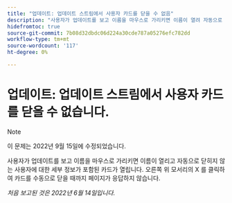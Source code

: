 ```yaml
---
title: "업데이트: 업데이트 스트림에서 사용자 카드를 닫을 수 없음"
description: "사용자가 업데이트를 보고 이름을 마우스로 가리키면 이름이 열려 자동으로 닫히지 않는 사용자에 대한 세부 정보가 포함된 카드가 열립니다. 오른쪽 위 모서리에서 X 를 클릭하여 카드를 수동으로 닫을 때까지 페이지가 응답하지 않습니다."
hidefromtoc: true
source-git-commit: 7b08d32dbdc06d224a30cde787a05276efc782dd
workflow-type: tm+mt
source-wordcount: '117'
ht-degree: 0%

---
```



# 업데이트: 업데이트 스트림에서 사용자 카드를 닫을 수 없습니다.

>[!NOTE]
>
>이 문제는 2022년 9월 15일에 수정되었습니다.

사용자가 업데이트를 보고 이름을 마우스로 가리키면 이름이 열리고 자동으로 닫히지 않는 사용자에 대한 세부 정보가 포함된 카드가 열립니다. 오른쪽 위 모서리의 X 를 클릭하여 카드를 수동으로 닫을 때까지 페이지가 응답하지 않습니다.

_처음 보고된 것은 2022년 6월 14일입니다._
